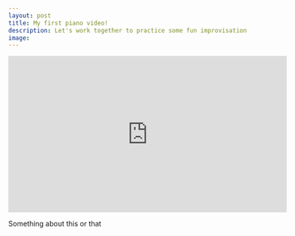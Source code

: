 ```yaml
---
layout: post
title: My first piano video!
description: Let's work together to practice some fun improvisation
image: 
---
```


<iframe width="560" height="315" src="https://www.youtube.com/embed/ha8q4y--YOA" frameborder="0" allow="accelerometer; autoplay; encrypted-media; gyroscope; picture-in-picture" allowfullscreen></iframe>

Something about this or that
